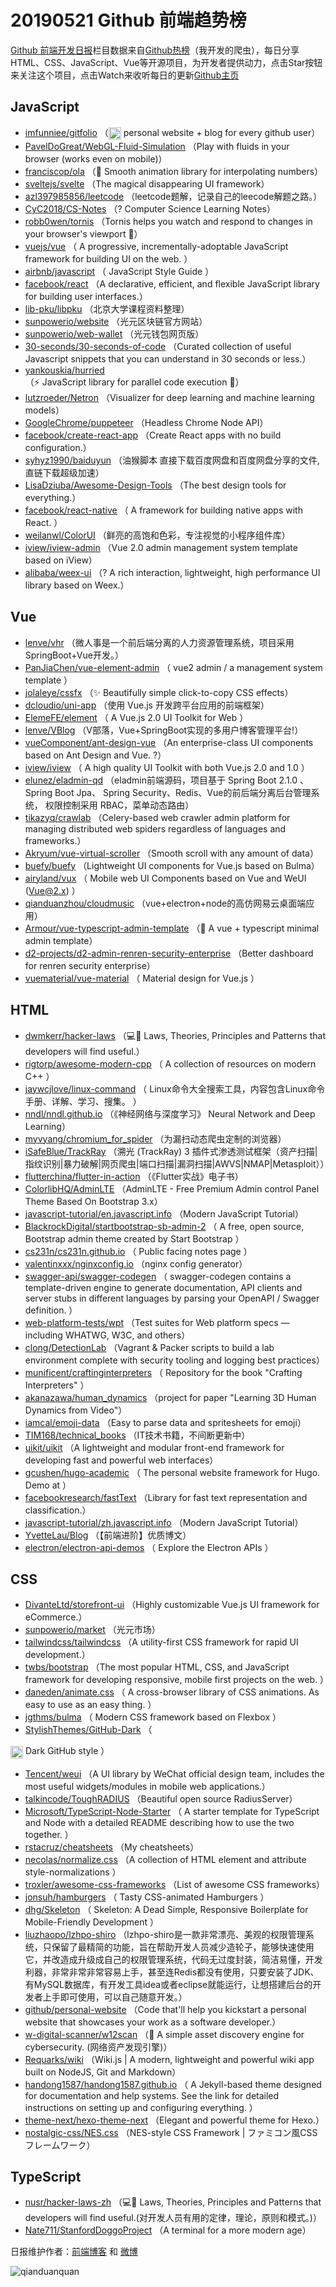 # 20190521 Github 前端趋势榜

[Github 前端开发日报](http://caibaojian.com/c/news)栏目数据来自[Github热榜](http://news.caibaojian.com/)（我开发的爬虫），每日分享HTML、CSS、JavaScript、Vue等开源项目，为开发者提供动力，点击Star按钮来关注这个项目，点击Watch来收听每日的更新[Github主页](https://github.com/kujian/githubTrending)
## JavaScript

* [imfunniee/gitfolio](https://github.com/imfunniee/gitfolio) （<img class="emoji" title=":octocat:" alt=":octocat:" src="https://github.githubassets.com/images/icons/emoji/octocat.png" height="20" width="20" align="absmiddle"> personal website + blog for every github user）
* [PavelDoGreat/WebGL-Fluid-Simulation](https://github.com/PavelDoGreat/WebGL-Fluid-Simulation) （Play with fluids in your browser (works even on mobile)）
* [franciscop/ola](https://github.com/franciscop/ola) （&#x1f30a; Smooth animation library for interpolating numbers）
* [sveltejs/svelte](https://github.com/sveltejs/svelte) （The magical disappearing UI framework）
* [azl397985856/leetcode](https://github.com/azl397985856/leetcode) （leetcode题解，记录自己的leecode解题之路。）
* [CyC2018/CS-Notes](https://github.com/CyC2018/CS-Notes) （? Computer Science Learning Notes）
* [robb0wen/tornis](https://github.com/robb0wen/tornis) （Tornis helps you watch and respond to changes in your browser's viewport &#x1f332;）
* [vuejs/vue](https://github.com/vuejs/vue) （
        A progressive, incrementally-adoptable JavaScript framework for building UI on the web.
      ）
* [airbnb/javascript](https://github.com/airbnb/javascript) （
        JavaScript Style Guide
      ）
* [facebook/react](https://github.com/facebook/react) （A declarative, efficient, and flexible JavaScript library for building user interfaces.）
* [lib-pku/libpku](https://github.com/lib-pku/libpku) （北京大学课程资料整理）
* [sunpowerio/website](https://github.com/sunpowerio/website) （光元区块链官方网站）
* [sunpowerio/web-wallet](https://github.com/sunpowerio/web-wallet) （光元钱包网页版）
* [30-seconds/30-seconds-of-code](https://github.com/30-seconds/30-seconds-of-code) （Curated collection of useful Javascript snippets that you can understand in 30 seconds or less.）
* [yankouskia/hurried](https://github.com/yankouskia/hurried) （⚡️ JavaScript library for parallel code execution &#x1f500;）
* [lutzroeder/Netron](https://github.com/lutzroeder/Netron) （Visualizer for deep learning and machine learning models）
* [GoogleChrome/puppeteer](https://github.com/GoogleChrome/puppeteer) （Headless Chrome Node API）
* [facebook/create-react-app](https://github.com/facebook/create-react-app) （Create React apps with no build configuration.）
* [syhyz1990/baiduyun](https://github.com/syhyz1990/baiduyun) （油猴脚本 直接下载百度网盘和百度网盘分享的文件,直链下载超级加速）
* [LisaDziuba/Awesome-Design-Tools](https://github.com/LisaDziuba/Awesome-Design-Tools) （The best design tools for everything.）
* [facebook/react-native](https://github.com/facebook/react) （
        A framework for building native apps with React.
      ）
* [weilanwl/ColorUI](https://github.com/weilanwl/ColorUI) （鲜亮的高饱和色彩，专注视觉的小程序组件库）
* [iview/iview-admin](https://github.com/iview/iview-admin) （Vue 2.0 admin management system template based on iView）
* [alibaba/weex-ui](https://github.com/alibaba/weex-ui) （? A rich interaction, lightweight, high performance UI library based on Weex.）

## Vue

* [lenve/vhr](https://github.com/lenve/vhr) （微人事是一个前后端分离的人力资源管理系统，项目采用SpringBoot+Vue开发。）
* [PanJiaChen/vue-element-admin](https://github.com/PanJiaChen/vue-element-admin) （
        vue2 admin / a management system template
      ）
* [jolaleye/cssfx](https://github.com/jolaleye/cssfx) （✨ Beautifully simple click-to-copy CSS effects）
* [dcloudio/uni-app](https://github.com/dcloudio/uni-app) （使用 Vue.js 开发跨平台应用的前端框架）
* [ElemeFE/element](https://github.com/ElemeFE/element) （
        A Vue.js 2.0 UI Toolkit for Web
      ）
* [lenve/VBlog](https://github.com/lenve/VBlog) （V部落，Vue+SpringBoot实现的多用户博客管理平台!）
* [vueComponent/ant-design-vue](https://github.com/vueComponent/ant-design-vue) （An enterprise-class UI components based on Ant Design and Vue. ?）
* [iview/iview](https://github.com/iview/iview) （
        A high quality UI Toolkit with both Vue.js 2.0 and 1.0
      ）
* [elunez/eladmin-qd](https://github.com/elunez/eladmin-qd) （eladmin前端源码，项目基于 Spring Boot 2.1.0 、 Spring Boot Jpa、 Spring Security、Redis、Vue的前后端分离后台管理系统， 权限控制采用 RBAC，菜单动态路由）
* [tikazyq/crawlab](https://github.com/tikazyq/crawlab) （Celery-based web crawler admin platform for managing distributed web spiders regardless of languages and frameworks.）
* [Akryum/vue-virtual-scroller](https://github.com/Akryum/vue-virtual-scroller) （Smooth scroll with any amount of data）
* [buefy/buefy](https://github.com/buefy/buefy) （Lightweight UI components for Vue.js based on Bulma）
* [airyland/vux](https://github.com/airyland/vux) （
        Mobile web UI Components based on Vue and WeUI (Vue@2.x)
      ）
* [qianduanzhou/cloudmusic](https://github.com/qianduanzhou/cloudmusic) （vue+electron+node的高仿网易云桌面端应用）
* [Armour/vue-typescript-admin-template](https://github.com/Armour/vue-typescript-admin-template) （&#x1f596; A vue + typescript minimal admin template）
* [d2-projects/d2-admin-renren-security-enterprise](https://github.com/d2-projects/d2-admin-renren-security-enterprise) （Better dashboard for renren security enterprise）
* [vuematerial/vue-material](https://github.com/vuematerial/vue-material) （
        Material design for Vue.js
      ）

## HTML

* [dwmkerr/hacker-laws](https://github.com/dwmkerr/hacker-laws) （&#x1f4bb;&#x1f4d6; Laws, Theories, Principles and Patterns that developers will find useful.）
* [rigtorp/awesome-modern-cpp](https://github.com/rigtorp/awesome-modern-cpp) （
        A collection of resources on modern C++
      ）
* [jaywcjlove/linux-command](https://github.com/jaywcjlove/linux-command) （
        Linux命令大全搜索工具，内容包含Linux命令手册、详解、学习、搜集。
      ）
* [nndl/nndl.github.io](https://github.com/nndl/nndl.github.io) （《神经网络与深度学习》 Neural Network and Deep Learning）
* [myvyang/chromium_for_spider](https://github.com/myvyang/chromium_for_spider) （为漏扫动态爬虫定制的浏览器）
* [iSafeBlue/TrackRay](https://github.com/iSafeBlue/TrackRay) （溯光 (TrackRay) 3 插件式渗透测试框架（资产扫描|指纹识别|暴力破解|网页爬虫|端口扫描|漏洞扫描|AWVS|NMAP|Metasploit））
* [flutterchina/flutter-in-action](https://github.com/flutterchina/flutter-in-action) （《Flutter实战》电子书）
* [ColorlibHQ/AdminLTE](https://github.com/ColorlibHQ/AdminLTE) （AdminLTE - Free Premium Admin control Panel Theme Based On Bootstrap 3.x）
* [javascript-tutorial/en.javascript.info](https://github.com/javascript-tutorial/en.javascript.info) （Modern JavaScript Tutorial）
* [BlackrockDigital/startbootstrap-sb-admin-2](https://github.com/BlackrockDigital/startbootstrap-sb-admin-2) （
        A free, open source, Bootstrap admin theme created by Start Bootstrap
      ）
* [cs231n/cs231n.github.io](https://github.com/cs231n/cs231n.github.io) （
        Public facing notes page
      ）
* [valentinxxx/nginxconfig.io](https://github.com/valentinxxx/nginxconfig.io) （nginx config generator）
* [swagger-api/swagger-codegen](https://github.com/swagger-api/swagger-codegen) （
        swagger-codegen contains a template-driven engine to generate documentation, API clients and server stubs in different languages by parsing your OpenAPI / Swagger definition.
      ）
* [web-platform-tests/wpt](https://github.com/web-platform-tests/wpt) （Test suites for Web platform specs — including WHATWG, W3C, and others）
* [clong/DetectionLab](https://github.com/clong/DetectionLab) （Vagrant &amp; Packer scripts to build a lab environment complete with security tooling and logging best practices）
* [munificent/craftinginterpreters](https://github.com/munificent/craftinginterpreters) （
        Repository for the book "Crafting Interpreters"
      ）
* [akanazawa/human_dynamics](https://github.com/akanazawa/human_dynamics) （project for paper "Learning 3D Human Dynamics from Video"）
* [iamcal/emoji-data](https://github.com/iamcal/emoji-data) （Easy to parse data and spritesheets for emoji）
* [TIM168/technical_books](https://github.com/TIM168/technical_books) （IT技术书籍，不间断更新中）
* [uikit/uikit](https://github.com/uikit/uikit) （A lightweight and modular front-end framework for developing fast and powerful web interfaces）
* [gcushen/hugo-academic](https://github.com/gcushen/hugo-academic) （
        The personal website framework for Hugo. Demo at
      ）
* [facebookresearch/fastText](https://github.com/facebookresearch/fastText) （Library for fast text representation and classification.）
* [javascript-tutorial/zh.javascript.info](https://github.com/javascript-tutorial/zh.javascript.info) （Modern JavaScript Tutorial）
* [YvetteLau/Blog](https://github.com/YvetteLau/Blog) （【前端进阶】优质博文）
* [electron/electron-api-demos](https://github.com/electron/electron-api-demos) （
        Explore the Electron APIs
      ）

## CSS

* [DivanteLtd/storefront-ui](https://github.com/DivanteLtd/storefront-ui) （Highly customizable Vue.js UI framework for eCommerce.）
* [sunpowerio/market](https://github.com/sunpowerio/market) （光元市场）
* [tailwindcss/tailwindcss](https://github.com/tailwindcss/tailwindcss) （A utility-first CSS framework for rapid UI development.）
* [twbs/bootstrap](https://github.com/twbs/bootstrap) （The most popular HTML, CSS, and JavaScript framework for developing responsive, mobile first projects on the web.
      ）
* [daneden/animate.css](https://github.com/daneden/animate.css) （
        A cross-browser library of CSS animations. As easy to use as an easy thing.
      ）
* [jgthms/bulma](https://github.com/jgthms/bulma) （
        Modern CSS framework based on Flexbox
      ）
* [StylishThemes/GitHub-Dark](https://github.com/StylishThemes/GitHub-Dark) （
        
<img class="emoji" title=":octocat:" alt=":octocat:" src="https://assets-cdn.github.com/images/icons/emoji/octocat.png" height="20" width="20" align="absmiddle"> Dark GitHub style
      ）
* [Tencent/weui](https://github.com/Tencent/weui) （A UI library by WeChat official design team, includes the most useful widgets/modules in mobile web applications.）
* [talkincode/ToughRADIUS](https://github.com/talkincode/ToughRADIUS) （Beautiful open source RadiusServer）
* [Microsoft/TypeScript-Node-Starter](https://github.com/Microsoft/TypeScript-Node-Starter) （
        A starter template for TypeScript and Node with a detailed README describing how to use the two together.
      ）
* [rstacruz/cheatsheets](https://github.com/rstacruz/cheatsheets) （My cheatsheets）
* [necolas/normalize.css](https://github.com/necolas/normalize.css) （A collection of HTML element and attribute style-normalizations
      ）
* [troxler/awesome-css-frameworks](https://github.com/troxler/awesome-css-frameworks) （List of awesome CSS frameworks）
* [jonsuh/hamburgers](https://github.com/jonsuh/hamburgers) （
        Tasty CSS-animated Hamburgers
      ）
* [dhg/Skeleton](https://github.com/dhg/Skeleton) （
        Skeleton: A Dead Simple, Responsive Boilerplate for Mobile-Friendly Development
      ）
* [liuzhaopo/lzhpo-shiro](https://github.com/liuzhaopo/lzhpo-shiro) （lzhpo-shiro是一款非常漂亮、美观的权限管理系统，只保留了最精简的功能，旨在帮助开发人员减少造轮子，能够快速使用它，并改造成升级成自己的权限管理系统，代码无过度封装，简洁易懂，开发利器，非常非常非常容易上手，甚至连Redis都没有使用，只要安装了JDK、有MySQL数据库，有开发工具idea或者eclipse就能运行，让想搭建后台的开发者上手即可使用，可以自己随意开发。）
* [github/personal-website](https://github.com/github/personal-website) （Code that'll help you kickstart a personal website that showcases your work as a software developer.）
* [w-digital-scanner/w12scan](https://github.com/w-digital-scanner/w12scan) （&#x1f680; A simple asset discovery engine for cybersecurity. (网络资产发现引擎)）
* [Requarks/wiki](https://github.com/Requarks/wiki) （Wiki.js | A modern, lightweight and powerful wiki app built on NodeJS, Git and Markdown）
* [handong1587/handong1587.github.io](https://github.com/handong1587/handong1587.github.io) （
        A Jekyll-based theme designed for documentation and help systems. See the link for detailed instructions on setting up and configuring everything.
      ）
* [theme-next/hexo-theme-next](https://github.com/theme-next/hexo-theme-next) （Elegant and powerful theme for Hexo.）
* [nostalgic-css/NES.css](https://github.com/nostalgic-css/NES.css) （NES-style CSS Framework | ファミコン風CSSフレームワーク）

## TypeScript

* [nusr/hacker-laws-zh](https://github.com/nusr/hacker-laws-zh) （&#x1f4bb;&#x1f4d6; Laws, Theories, Principles and Patterns that developers will find useful.(对开发人员有用的定律，理论，原则和模式。)）
* [Nate711/StanfordDoggoProject](https://github.com/Nate711/StanfordDoggoProject) （A terminal for a more modern age）


日报维护作者：[前端博客](http://caibaojian.com/) 和 [微博](http://caibaojian.com/go/weibo)

![qianduanquan](https://user-images.githubusercontent.com/3055447/38468989-651132ac-3b80-11e8-8e6b-15122322a9d7.png)